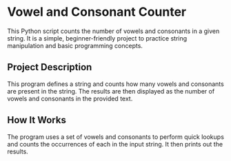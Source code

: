 # Vowel and Consonant Counter

This Python script counts the number of vowels and consonants in a given string. It is a simple, beginner-friendly project to practice string manipulation and basic programming concepts.

## Project Description

This program defines a string and counts how many vowels and consonants are present in the string. The results are then displayed as the number of vowels and consonants in the provided text.

## How It Works

The program uses a set of vowels and consonants to perform quick lookups and counts the occurrences of each in the input string. It then prints out the results.

